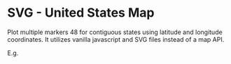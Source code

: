 # SVG  - United States Map

Plot multiple markers 48 for contiguous states using latitude and longitude coordinates.  It utilizes vanilla javascript and SVG files instead of a map API.

E.g.
<!-- New York City -->
<i class="icon-marker" data-lat="40.712784" data-lng="-74.005941"></i>